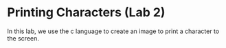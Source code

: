 # Printing Characters (Lab 2)

In this lab, we use the c language to create an image to print a character to the screen.
